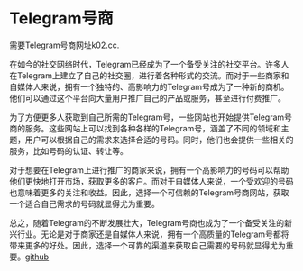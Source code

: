 # Telegram号商

需要Telegram号商网址k02.cc.

在如今的社交网络时代，Telegram已经成为了一个备受关注的社交平台。许多人在Telegram上建立了自己的社交圈，进行着各种形式的交流。而对于一些商家和自媒体人来说，拥有一个独特的、高影响力的Telegram号成为了一种新的商机。他们可以通过这个平台向大量用户推广自己的产品或服务，甚至进行付费推广。

为了方便更多人获取到自己所需的Telegram号，一些网站也开始提供Telegram号商的服务。这些网站上可以找到各种各样的Telegram号，涵盖了不同的领域和主题，用户可以根据自己的需求来选择合适的号码。同时，他们也会提供一些相关的服务，比如号码的认证、转让等。

对于想要在Telegram上进行推广的商家来说，拥有一个高影响力的号码可以帮助他们更快地打开市场，获取更多的客户。而对于自媒体人来说，一个受欢迎的号码也意味着更多的关注和收益。因此，选择一个可信赖的Telegram号商网站，获取一个适合自己需求的号码就显得尤为重要。

总之，随着Telegram的不断发展壮大，Telegram号商也成为了一个备受关注的新兴行业。无论是对于商家还是自媒体人来说，拥有一个高质量的Telegram号都将带来更多的好处。因此，选择一个可靠的渠道来获取自己需要的号码就显得尤为重要。[github](https://github.com)